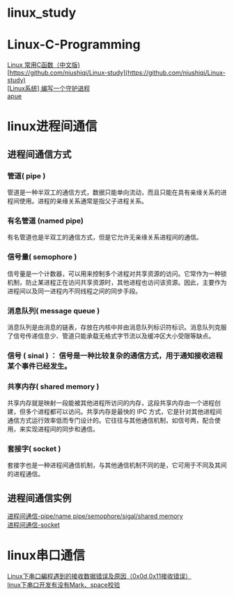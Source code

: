# linux_study

# Linux-C-Programming
  
  [Linux 常用C函数（中文版)](http://net.pku.edu.cn/~yhf/linux_c/)  
  [https://github.com/niushiqi/Linux-study](https://github.com/niushiqi/Linux-study)  
  [[Linux系统] 编写一个守护进程](https://www.cnblogs.com/leokale-zz/p/12163493.html)  
  [apue](https://github.com/MeiK2333/apue)  

# linux进程间通信
## 进程间通信方式
### 管道( pipe )
管道是一种半双工的通信方式，数据只能单向流动，而且只能在具有亲缘关系的进程间使用。进程的亲缘关系通常是指父子进程关系。
### 有名管道 (named pipe) 
有名管道也是半双工的通信方式，但是它允许无亲缘关系进程间的通信。
### 信号量( semophore ) 
信号量是一个计数器，可以用来控制多个进程对共享资源的访问。它常作为一种锁机制，防止某进程正在访问共享资源时，其他进程也访问该资源。因此，主要作为进程间以及同一进程内不同线程之间的同步手段。
### 消息队列( message queue ) 
消息队列是由消息的链表，存放在内核中并由消息队列标识符标识。消息队列克服了信号传递信息少、管道只能承载无格式字节流以及缓冲区大小受限等缺点。
### 信号 ( sinal ) ： 信号是一种比较复杂的通信方式，用于通知接收进程某个事件已经发生。
### 共享内存( shared memory ) 
共享内存就是映射一段能被其他进程所访问的内存，这段共享内存由一个进程创建，但多个进程都可以访问。共享内存是最快的 IPC 方式，它是针对其他进程间通信方式运行效率低而专门设计的。它往往与其他通信机制，如信号两，配合使用，来实现进程间的同步和通信。
### 套接字( socket ) 
套接字也是一种进程间通信机制，与其他通信机制不同的是，它可用于不同及其间的进程通信。  

## 进程间通信实例  
[进程间通信-pipe/name pipe/semophore/sigal/shared memory](https://www.cnblogs.com/zgq0/p/8780893.html)  
[进程间通信-socket](https://www.cnblogs.com/thinkinglife/p/4518353.html)  


# linux串口通信
[Linux下串口編程遇到的接收数据错误及原因（0x0d,0x11接收错误）](https://www.cnblogs.com/zgq0/p/8078505.html)  
[linux下串口开发有没有Mark、space校验](https://bbs.csdn.net/topics/340139489)  
